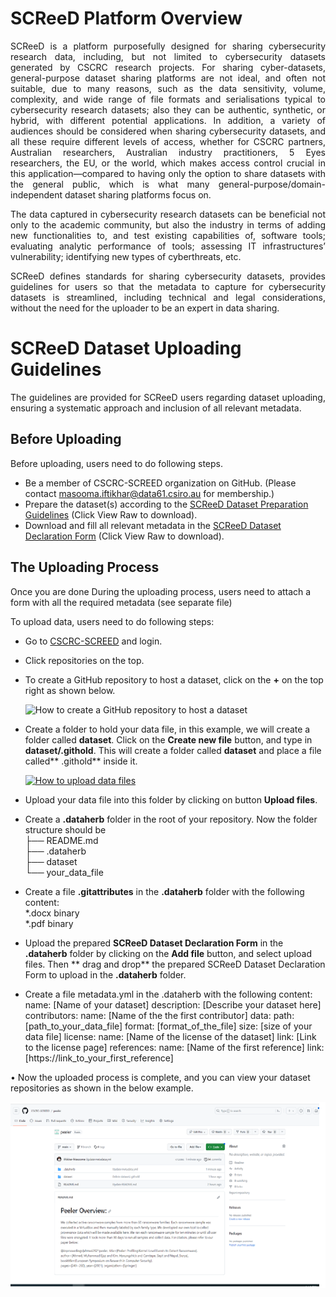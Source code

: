 # SCReeD Platform Overview 

<p align="justify">
SCReeD is a platform purposefully designed for sharing cybersecurity research data, including, but not limited to cybersecurity datasets generated by CSCRC research projects. For sharing cyber-datasets, general-purpose dataset sharing platforms are not ideal, and often not suitable, due to many reasons, such as the data sensitivity, volume, complexity, and wide range of file formats and serialisations typical to cybersecurity research datasets; also they can be authentic, synthetic, or hybrid, with different potential applications. In addition, a variety of audiences should be considered when sharing cybersecurity datasets, and all these require different levels of access, whether for CSCRC partners, Australian researchers, Australian industry practitioners, 5 Eyes researchers, the EU, or the world, which makes access control crucial in this application—compared to having only the option to share datasets with the general public, which is what many general-purpose/domain-independent dataset sharing platforms focus on.
</p>

<p align="justify">
The data captured in cybersecurity research datasets can be beneficial not only to the academic community, but also the industry in terms of adding new functionalities to, and test existing capabilities of, software tools; evaluating analytic performance of tools; assessing IT infrastructures’ vulnerability; identifying new types of cyberthreats, etc.
</p>

<p align="justify">
SCReeD defines standards for sharing cybersecurity datasets, provides guidelines for users so that the metadata to capture for cybersecurity datasets is streamlined, including technical and legal considerations, without the need for the uploader to be an expert in data sharing.
</p>

# SCReeD Dataset Uploading Guidelines  
<p align="justify">
The guidelines are provided for SCReeD users regarding dataset uploading, ensuring a systematic approach and inclusion of all relevant metadata. 
</p>

## Before Uploading
Before uploading, users need to do following steps.

* Be a member of CSCRC-SCREED organization on GitHub. (Please contact masooma.iftikhar@data61.csiro.au for membership.)
* Prepare the dataset(s) according to the [SCReeD Dataset Preparation Guidelines](https://github.com/CSCRC-SCREED/cscrc-screed.github.io/blob/main/assets/docs/SCReeD%20Dataset%20Preparation%20Guidelines.docx) (Click View Raw to download).
* Download and fill all relevant metadata in the [SCReeD Dataset Declaration Form](https://github.com/CSCRC-SCREED/cscrc-screed.github.io/blob/main/assets/docs/SCReeD%20Dataset%20Declaration%20Form.docx) (Click View Raw to download).

## The Uploading Process
Once you are done During the uploading process, users need to attach a form with all the required metadata (see separate file)

To upload data, users need to do following steps:
* Go to [CSCRC-SCREED](https://github.com/CSCRC-SCREED) and login.
* Click repositories on the top.
* To create a GitHub repository to host a dataset, click on the **+** on the top right as shown below.
  
  ![How to create a GitHub repository to host a dataset](https://dataherb.github.io/assets/videos/dataherb-demo-ufo-create-new-repo.gif)
  
* Create a folder to hold your data file, in this example, we will create a folder called **dataset**. Click on the **Create new file** button, and type in **dataset/.githold**. This will create a folder called **dataset** and place a file called** .githold** inside it.

  [![How to upload data files](https://i.stack.imgur.com/Vp2cE.png)](https://youtu.be/vt5fpE0bzSY)
  
* Upload your data file into this folder by clicking on button **Upload files**.
*	Create a **.dataherb** folder in the root of your repository. Now the folder structure should be\
  ├── README.md\
 	├── .dataherb\
 	├── dataset\
 	  └── your_data_file

*	Create a file **.gitattributes** in the **.dataherb** folder with the following content:\
  *.docx    binary\
 	*.pdf     binary

*	Upload the prepared **SCReeD Dataset Declaration Form** in the **.dataherb** folder by clicking on the **Add file** button, and select upload files. Then ** drag and drop** the prepared SCReeD Dataset Declaration Form to upload in the **.dataherb** folder.
*	Create a file metadata.yml in the .dataherb with the following content:
name: [Name of your dataset]
description: [Describe your dataset here]
contributors:
  name: [Name of the the first contributor]
data:
  path: [path_to_your_data_file]
 	format: [format_of_the_file]
 	size: [size of your data file]
license:
  name: [Name of the license of the dataset]
 	link: [Link to the license page]
references:
  name: [Name of the first reference]
 	link: [https://link_to_your_first_reference]

•	Now the uploaded process is complete, and you can view your dataset repositories as shown in the below example.

![Example Repo](/assets/imgs/example.png)










